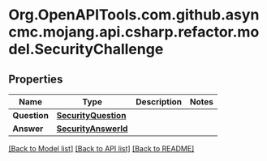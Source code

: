 # Org.OpenAPITools.com.github.asyncmc.mojang.api.csharp.refactor.model.SecurityChallenge
## Properties

Name | Type | Description | Notes
------------ | ------------- | ------------- | -------------
**Question** | [**SecurityQuestion**](SecurityQuestion.md) |  | 
**Answer** | [**SecurityAnswerId**](SecurityAnswerId.md) |  | 

[[Back to Model list]](../README.md#documentation-for-models) [[Back to API list]](../README.md#documentation-for-api-endpoints) [[Back to README]](../README.md)

